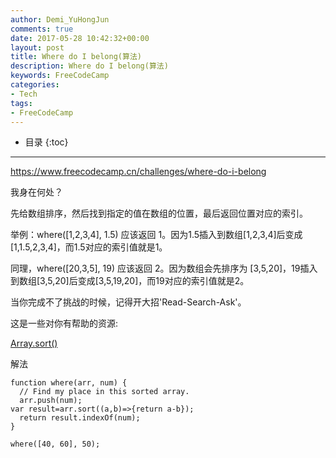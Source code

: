 ```yaml
---
author: Demi_YuHongJun
comments: true
date: 2017-05-28 10:42:32+00:00
layout: post
title: Where do I belong(算法)
description: Where do I belong(算法)
keywords: FreeCodeCamp
categories:
- Tech
tags:
- FreeCodeCamp
---
```

* 目录
{:toc}
---
https://www.freecodecamp.cn/challenges/where-do-i-belong

我身在何处？

先给数组排序，然后找到指定的值在数组的位置，最后返回位置对应的索引。

举例：where([1,2,3,4], 1.5) 应该返回 1。因为1.5插入到数组[1,2,3,4]后变成[1,1.5,2,3,4]，而1.5对应的索引值就是1。

同理，where([20,3,5], 19) 应该返回 2。因为数组会先排序为 [3,5,20]，19插入到数组[3,5,20]后变成[3,5,19,20]，而19对应的索引值就是2。

当你完成不了挑战的时候，记得开大招'Read-Search-Ask'。

这是一些对你有帮助的资源:

[Array.sort()](https://developer.mozilla.org/zh-CN/docs/Web/JavaScript/Reference/Global_Objects/Array/sort)

解法
```
function where(arr, num) {
  // Find my place in this sorted array.
  arr.push(num);
var result=arr.sort((a,b)=>{return a-b});  
  return result.indexOf(num);
}

where([40, 60], 50);

```